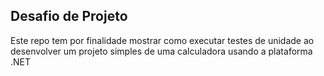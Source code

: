## Desafio de Projeto

Este repo tem por finalidade mostrar como executar testes de unidade ao desenvolver um projeto simples de uma calculadora usando a plataforma .NET